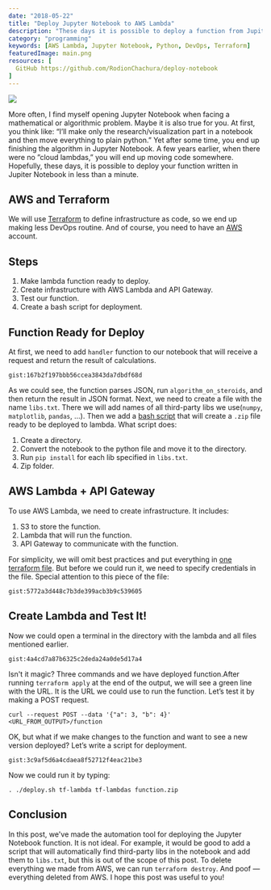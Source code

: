 ```yaml
---
date: "2018-05-22"
title: "Deploy Jupyter Notebook to AWS Lambda"
description: "These days it is possible to deploy a function from Jupiter Notebook in less than a minute."
category: "programming"
keywords: [AWS Lambda, Jupyter Notebook, Python, DevOps, Terraform]
featuredImage: main.png
resources: [
  GitHub https://github.com/RodionChachura/deploy-notebook
]
---
```


![](/main.png)

More often, I find myself opening Jupyter Notebook when facing a mathematical or algorithmic problem. Maybe it is also true for you. At first, you think like: “I’ll make only the research/visualization part in a notebook and then move everything to plain python.” Yet after some time, you end up finishing the algorithm in Jupyter Notebook. A few years earlier, when there were no ”cloud lambdas,” you will end up moving code somewhere. Hopefully, these days, it is possible to deploy your function written in Jupiter Notebook in less than a minute.

## AWS and Terraform

We will use [Terraform](https://www.terraform.io/) to define infrastructure as code, so we end up making less DevOps routine. And of course, you need to have an [AWS](https://aws.amazon.com/) account.

## Steps
1. Make lambda function ready to deploy.
2. Create infrastructure with AWS Lambda and API Gateway.
3. Test our function.
4. Create a bash script for deployment.

## Function Ready for Deploy

At first, we need to add `handler` function to our notebook that will receive a request and return the result of calculations.

`gist:167b2f197bbb56ccea3843da7dbdf68d`

As we could see, the function parses JSON, run `algorithm_on_steroids`, and then return the result in JSON format. Next, we need to create a file with the name `libs.txt`. There we will add names of all third-party libs we use(`numpy`, `matplotlib`, `pandas`, …). Then we add a [bash script](https://github.com/RodionChachura/deploy-notebook/blob/master/cook_notebook.sh) that will create a `.zip` file ready to be deployed to lambda. What script does:
1. Create a directory.
2. Convert the notebook to the python file and move it to the directory.
3. Run `pip install` for each lib specified in `libs.txt`.
4. Zip folder.

##  AWS Lambda + API Gateway

To use AWS Lambda, we need to create infrastructure. It includes:
1. S3 to store the function.
2. Lambda that will run the function.
3. API Gateway to communicate with the function.

For simplicity, we will omit best practices and put everything in [one terraform file](https://github.com/RodionChachura/deploy-notebook/blob/master/main.tf). But before we could run it, we need to specify credentials in the file. Special attention to this piece of the file:

`gist:5772a3d448c7b3de399acb3b9c539605`

## Create Lambda and Test It!

Now we could open a terminal in the directory with the lambda and all files mentioned earlier.

`gist:4a4cd7a87b6325c2deda24a0de5d17a4`

Isn't it magic? Three commands and we have deployed function.After running `terraform apply` at the end of the output, we will see a green line with the URL. It is the URL we could use to run the function. Let’s test it by making a POST request.

```shell{promptUser: geekrodion}
curl --request POST --data '{"a": 3, "b": 4}' <URL_FROM_OUTPUT>/function
```

OK, but what if we make changes to the function and want to see a new version deployed? Let’s write a script for deployment.

`gist:3c9af5d6a4cdaea8f52712f4eac21be3`

Now we could run it by typing:

```{promptUser: geekrodion}
. ./deploy.sh tf-lambda tf-lambdas function.zip
```

## Conclusion

In this post, we've made the automation tool for deploying the Jupyter Notebook function. It is not ideal. For example, it would be good to add a script that will automatically find third-party libs in the notebook and add them to `libs.txt`, but this is out of the scope of this post. To delete everything we made from AWS, we can run `terraform destroy`. And poof — everything deleted from AWS. I hope this post was useful to you!